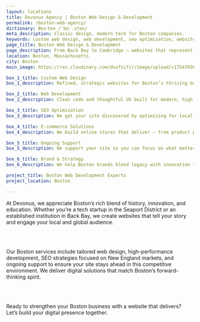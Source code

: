```yaml
---
layout: locations
title: Devonus Agency | Boston Web Design & Development
permalink: /boston-web-agency/
dictionary: Bos‧ton /ˈbɑː.stən/
meta_description: Classic design, modern tech for Boston companies.
keywords: custom web design, web development, seo optimization, website maintenance, boston web design, boston massachusetts
page_title: Boston Web Design & Development
page_description: From Back Bay to Cambridge — websites that represent Boston’s best.
location: Boston, Massachusetts
city: Boston
main_image: https://res.cloudinary.com/dvufsifir/image/upload/v1754765642/boston_u33yvs.webp

box_1_title: Custom Web Design
box_1_description: Refined, strategic websites for Boston’s thriving business and academic ecosystem.

box_2_title: Web Development
box_2_description: Clean code and thoughtful UX built for modern, high-performing sites.

box_3_title: SEO Optimization
box_3_description: We get your site discovered by optimizing for local and industry-specific searches.

box_4_title: E-commerce Solutions
box_4_description: We build online stores that deliver — from product pages to checkout flow.

box_5_title: Ongoing Support
box_5_description: We support your site so you can focus on what matters most.

box_6_title: Brand & Strategy
box_6_description: We help Boston brands blend legacy with innovation through smart storytelling.

project_title: Boston Web Development Experts  
project_location: Boston

---
```


At Devonus, we appreciate Boston’s rich blend of history, innovation, and education. Whether you’re a tech startup in the Seaport District or an established institution in Back Bay, we create websites that tell your story and engage your local and global audience.

<br>  
<br>

Our Boston services include tailored web design, high-performance development, SEO strategies focused on New England markets, and ongoing support to ensure your site stays ahead in this competitive environment. We deliver digital solutions that match Boston’s forward-thinking spirit.

<br>  
<br>

Ready to strengthen your Boston business with a website that delivers? Let’s build your digital presence together.
